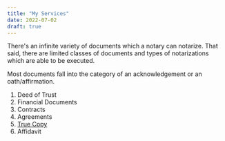 ```yaml
---
title: "My Services"
date: 2022-07-02
draft: true
---
```


There's an infinite variety of documents which a notary can notarize. That said, there are limited classes of documents and types of notarizations which are able to be executed.

Most documents fall into the category of an acknowledgement or an oath/affirmation. 

1) Deed of Trust
2) Financial Documents
3) Contracts
4) Agreements
5) [True Copy](https://www.sosnc.gov/documents/forms/authentications/sample_documents/true_copy.pdf)
6) Affidavit
